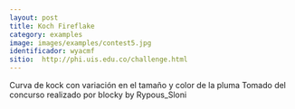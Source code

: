 ```yaml
---
layout: post
title: Koch Fireflake 
category: examples
image: images/examples/contest5.jpg
identificador: wyacmf
sitio:  http://phi.uis.edu.co/challenge.html
---
```

Curva de kock con variación en el tamaño y color de la pluma
Tomado del concurso realizado por blocky
by Rypous_Sloni